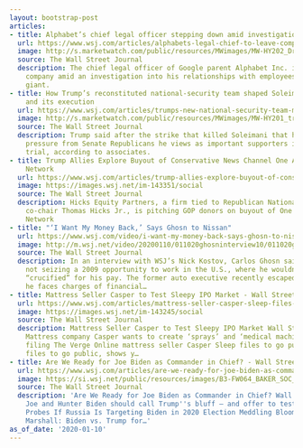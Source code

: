 ```yaml
---
layout: bootstrap-post
articles:
- title: Alphabet’s chief legal officer stepping down amid investigation of conduct
  url: https://www.wsj.com/articles/alphabets-legal-chief-to-leave-company-11578690466
  image: http://s.marketwatch.com/public/resources/MWimages/MW-HY202_Drummo_ZG_20200110175527.jpg
  source: The Wall Street Journal
  description: The chief legal officer of Google parent Alphabet Inc. is leaving the
    company amid an investigation into his relationships with employees of the search-engine
    giant.
- title: How Trump’s reconstituted national-security team shaped Soleimani decision
    and its execution
  url: https://www.wsj.com/articles/trumps-new-national-security-team-made-fast-work-of-iran-strike-11578619195?mod=mktw
  image: http://s.marketwatch.com/public/resources/MWimages/MW-HY201_trump__ZG_20200110173322.jpg
  source: The Wall Street Journal
  description: Trump said after the strike that killed Soleimani that he’d been under
    pressure from Senate Republicans he views as important supporters in his impeachment
    trial, according to associates.
- title: Trump Allies Explore Buyout of Conservative News Channel One America News
    Network
  url: https://www.wsj.com/articles/trump-allies-explore-buyout-of-conservative-news-channel-one-america-news-network-11578696767
  image: https://images.wsj.net/im-143351/social
  source: The Wall Street Journal
  description: Hicks Equity Partners, a firm tied to Republican National Committee
    co-chair Thomas Hicks Jr., is pitching GOP donors on buyout of One America News
    Network
- title: "‘I Want My Money Back,’ Says Ghosn to Nissan"
  url: https://www.wsj.com/video/i-want-my-money-back-says-ghosn-to-nissan/8FC99C5F-D41F-49E2-9BA8-8421B470072A.html
  image: http://m.wsj.net/video/20200110/011020ghosninterview10/011020ghosninterview10_1280x720.jpg
  source: The Wall Street Journal
  description: In an interview with WSJ’s Nick Kostov, Carlos Ghosn said he regrets
    not seizing a 2009 opportunity to work in the U.S., where he wouldn’t have been
    “crucified” for his pay. The former auto executive recently escaped Japan, where
    he faces charges of financial…
- title: Mattress Seller Casper to Test Sleepy IPO Market - Wall Street Journal
  url: https://www.wsj.com/articles/mattress-seller-casper-sleep-files-for-ipo-11578685365
  image: https://images.wsj.net/im-143245/social
  source: The Wall Street Journal
  description: Mattress Seller Casper to Test Sleepy IPO Market Wall Street Journal
    Mattress company Casper wants to create ‘sprays’ and ‘medical machines’ in IPO
    filing The Verge Online mattress seller Casper Sleep files to go public CNBC Casper
    files to go public, shows y…
- title: Are We Ready for Joe Biden as Commander in Chief? - Wall Street Journal
  url: https://www.wsj.com/articles/are-we-ready-for-joe-biden-as-commander-in-chief-11578690768
  image: https://si.wsj.net/public/resources/images/B3-FW064_BAKER_SOC_20200110100905.jpg
  source: The Wall Street Journal
  description: 'Are We Ready for Joe Biden as Commander in Chief? Wall Street Journal
    Joe and Hunter Biden should call Trump''s bluff — and offer to testify Salon U.S.
    Probes If Russia Is Targeting Biden in 2020 Election Meddling Bloomberg Leslie
    Marshall: Biden vs. Trump for…'
as_of_date: '2020-01-10'
---
```


